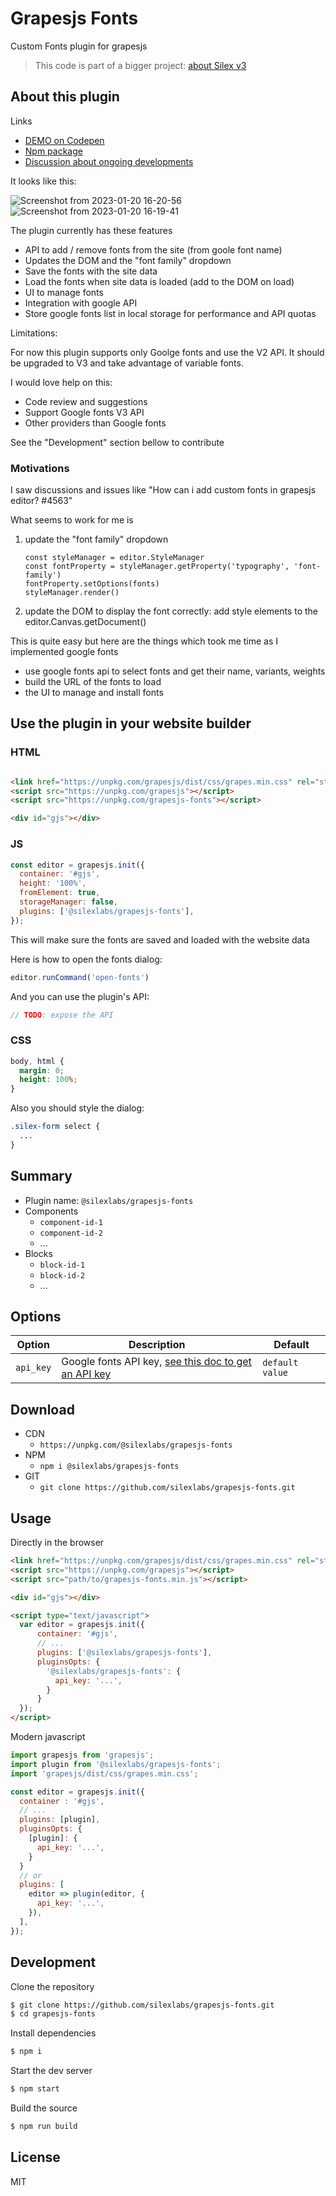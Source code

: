 # Grapesjs Fonts

Custom Fonts plugin for grapesjs

> This code is part of a bigger project: [about Silex v3](https://www.silexlabs.org/silex-v3-kickoff/)

## About this plugin

Links

* [DEMO on Codepen](https://codepen.io/lexoyo/pen/zYLWdxY)
* [Npm package](https://www.npmjs.com/package/@silexlabs/grapesjs-fonts)
* [Discussion about ongoing developments](https://github.com/artf/grapesjs/discussions/4858#discussioncomment-4756119)

It looks like this:

![Screenshot from 2023-01-20 16-20-56](https://user-images.githubusercontent.com/715377/213734511-7e66175b-cb72-4a61-b215-2af64f5d532c.png)
![Screenshot from 2023-01-20 16-19-41](https://user-images.githubusercontent.com/715377/213734520-adc1072f-ed94-4a01-b1e0-3560a6816083.png)


The plugin currently has these features

* API to add / remove fonts from the site (from goole font name) 
* Updates the DOM and the "font family" dropdown
* Save the fonts with the site data
* Load the fonts when site data is loaded (add to the DOM on load)
* UI to manage fonts
* Integration with google API
* Store google fonts list in local storage for performance and API quotas

Limitations:

For now this plugin supports only Goolge fonts and use the V2 API. It should be upgraded to V3 and take advantage of variable fonts.

I would love help on this:

* Code review and suggestions
* Support Google fonts V3 API
* Other providers than Google fonts

See the "Development" section bellow to contribute

### Motivations

I saw discussions and issues like "How can i add custom fonts in grapesjs editor? #4563" 

What seems to work for me is

1. update the "font family" dropdown
    ```
    const styleManager = editor.StyleManager
    const fontProperty = styleManager.getProperty('typography', 'font-family')
    fontProperty.setOptions(fonts)
    styleManager.render()
    ```
1. update the DOM to display the font correctly: add style elements to the editor.Canvas.getDocument()

This is quite easy but here are the things which took me time as I implemented google fonts

* use google fonts api to select fonts and get their name, variants, weights
* build the URL of the fonts to load
* the UI to manage and install fonts

## Use the plugin in your website builder

### HTML
```html

<link href="https://unpkg.com/grapesjs/dist/css/grapes.min.css" rel="stylesheet">
<script src="https://unpkg.com/grapesjs"></script>
<script src="https://unpkg.com/grapesjs-fonts"></script>

<div id="gjs"></div>
```

### JS
```js
const editor = grapesjs.init({
  container: '#gjs',
  height: '100%',
  fromElement: true,
  storageManager: false,
  plugins: ['@silexlabs/grapesjs-fonts'],
});
```

This will make sure the fonts are saved and loaded with the website data

Here is how to open the fonts dialog:

```js
editor.runCommand('open-fonts')
```

And you can use the plugin's API:

```js
// TODO: expose the API

```

### CSS
```css
body, html {
  margin: 0;
  height: 100%;
}
```

Also you should style the dialog:

```css
.silex-form select {
  ...
}
```


## Summary

* Plugin name: `@silexlabs/grapesjs-fonts`
* Components
    * `component-id-1`
    * `component-id-2`
    * ...
* Blocks
    * `block-id-1`
    * `block-id-2`
    * ...



## Options

| Option | Description | Default |
|-|-|-
| `api_key` | Google fonts API key, [see this doc to get an API key](https://developers.google.com/fonts/docs/developer_api#APIKey) | `default value` |



## Download

* CDN
  * `https://unpkg.com/@silexlabs/grapesjs-fonts`
* NPM
  * `npm i @silexlabs/grapesjs-fonts`
* GIT
  * `git clone https://github.com/silexlabs/grapesjs-fonts.git`



## Usage

Directly in the browser
```html
<link href="https://unpkg.com/grapesjs/dist/css/grapes.min.css" rel="stylesheet"/>
<script src="https://unpkg.com/grapesjs"></script>
<script src="path/to/grapesjs-fonts.min.js"></script>

<div id="gjs"></div>

<script type="text/javascript">
  var editor = grapesjs.init({
      container: '#gjs',
      // ...
      plugins: ['@silexlabs/grapesjs-fonts'],
      pluginsOpts: {
        '@silexlabs/grapesjs-fonts': {
          api_key: '...',
        }
      }
  });
</script>
```

Modern javascript
```js
import grapesjs from 'grapesjs';
import plugin from '@silexlabs/grapesjs-fonts';
import 'grapesjs/dist/css/grapes.min.css';

const editor = grapesjs.init({
  container : '#gjs',
  // ...
  plugins: [plugin],
  pluginsOpts: {
    [plugin]: {
      api_key: '...',
    }
  }
  // or
  plugins: [
    editor => plugin(editor, {
      api_key: '...',
    }),
  ],
});
```

## Development

Clone the repository

```sh
$ git clone https://github.com/silexlabs/grapesjs-fonts.git
$ cd grapesjs-fonts
```

Install dependencies

```sh
$ npm i
```

Start the dev server

```sh
$ npm start
```

Build the source

```sh
$ npm run build
```

## License

MIT


